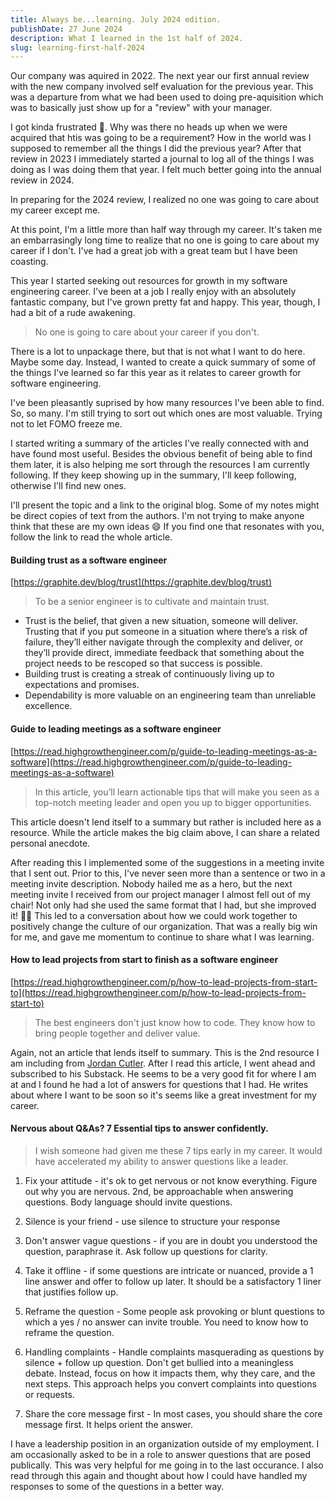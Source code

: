 ```yaml
---
title: Always be...learning. July 2024 edition. 
publishDate: 27 June 2024
description: What I learned in the 1st half of 2024.
slug: learning-first-half-2024
---
```


Our company was aquired in 2022. The next year our first annual review with the new company involved self evaluation for the previous year. This was a departure from what we had been used to doing pre-aquisition which was to basically just show up for a "review" with your manager. 

I got kinda frustrated 😤. Why was there no heads up when we were acquired that htis was going to be a requirement? How in the world was I supposed to remember all the things I did the previous year? After that review in 2023 I immediately started a journal to log all of the things I was doing as I was doing them that year. I felt much better going into the annual review in 2024. 

In preparing for the 2024 review, I realized no one was going to care about my career except me. 

At this point, I'm a little more than half way through my career. It's taken me an embarrasingly long time to realize that no one is going to care about my career if I don't. I've had a great job with a great team but I have been coasting. 

This year I started seeking out resources for growth in my software engineering career. I've been at a job I really enjoy with an absolutely fantastic company, but I've grown pretty fat and happy. This year, though, I had a bit of a rude awakening. 

> No one is going to care about your career if you don't. 

There is a lot to unpackage there, but that is not what I want to do here. Maybe some day. Instead, I wanted to create a quick summary of some of the things I've learned so far this year as it relates to career growth for software engineering. 

I've been pleasantly suprised by how many resources I've been able to find. So, so many. I'm still trying to sort out which ones are most valuable. Trying not to let FOMO freeze me. 

I started writing a summary of the articles I've really connected with and have found most useful. Besides the obvious benefit of being able to find them later, it is also helping me sort through the resources I am currently following. If they keep showing up in the summary, I'll keep following, otherwise I'll find new ones. 

I'll present the topic and a link to the original blog. Some of my notes might be direct copies of text from the authors. I'm not trying to make anyone think that these are my own ideas 😄 If you find one that resonates with you, follow the link to read the whole article. 

#### Building trust as a software engineer

[https://graphite.dev/blog/trust](https://graphite.dev/blog/trust)

> To be a senior engineer is to cultivate and maintain trust.

- Trust is the belief, that given a new situation, someone will deliver. Trusting that if you put someone in a situation where there’s a risk of failure, they’ll either navigate through the complexity and deliver, or they’ll provide direct, immediate feedback that something about the project needs to be rescoped so that success is possible.
- Building trust is creating a streak of continuously living up to expectations and promises.  
- Dependability is more valuable on an engineering team than unreliable excellence.

#### Guide to leading meetings as a software engineer

[https://read.highgrowthengineer.com/p/guide-to-leading-meetings-as-a-software](https://read.highgrowthengineer.com/p/guide-to-leading-meetings-as-a-software)

> In this article, you’ll learn actionable tips that will make you seen as a top-notch meeting leader and open you up to bigger opportunities.

This article doesn't lend itself to a summary but rather is included here as a resource. While the article makes the big claim above, I can share a related personal anecdote. 

After reading this I implemented some of the suggestions in a meeting invite that I sent out. Prior to this, I've never seen more than a sentence or two in a meeting invite description. Nobody hailed me as a hero, but the next meeting invite I received from our project manager I almost fell out of my chair! Not only had she used the same format that I had, but she improved it! 👏🏻 This led to a conversation about how we could work together to positively change the culture of our organization. That was a really big win for me, and gave me momentum to continue to share what I was learning. 

#### How to lead projects from start to finish as a software engineer

[https://read.highgrowthengineer.com/p/how-to-lead-projects-from-start-to](https://read.highgrowthengineer.com/p/how-to-lead-projects-from-start-to)

> The best engineers don't just know how to code. They know how to bring people together and deliver value.

Again, not an article that lends itself to summary. This is the 2nd resource I am including from [Jordan Cutler](https://substack.com/@jordancutler). After I read this article, I went ahead and subscribed to his Substack. He seems to be a very good fit for where I am at and I found he had a lot of answers for questions that I had. He writes about where I want to be soon so it's seems like a great investment for my career. 

#### Nervous about Q&As? 7 Essential tips to answer confidently.

> I wish someone had given me these 7 tips early in my career. It would have accelerated my ability to answer questions like a leader.

1. Fix your attitude - it's ok to get nervous or not know everything. Figure out why you are nervous. 2nd, be approachable when answering questions. Body language should invite questions.

2. Silence is your friend - use silence to structure your response

3. Don't answer vague questions - if you are in doubt you understood the question, paraphrase it. Ask follow up questions for clarity. 

4. Take it offline - if some questions are intricate or nuanced, provide a 1 line answer and offer to follow up later. It should be a satisfactory 1 liner that justifies follow up.

5. Reframe the question - Some people ask provoking or blunt questions to which a yes / no answer can invite trouble. You need to know how to reframe the question.

6. Handling complaints - Handle complaints masquerading as questions by silence + follow up question. Don't get bullied into a meaningless debate. Instead, focus on how it impacts them, why they care, and the next steps. This approach helps you convert complaints into questions or requests.

7. Share the core message first - In most cases, you should share the core message first. It helps orient the answer.

I have a leadership position in an organization outside of my employment. I am occasionally asked to be in a role to answer questions that are posed publically. This was very helpful for me going in to the last occurance. I also read through this again and thought about how I could have handled my responses to some of the questions in a better way.